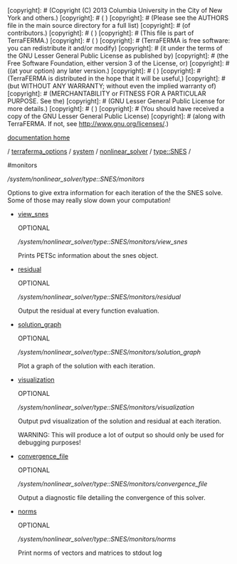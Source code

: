 [copyright]: # (Copyright (C) 2013 Columbia University in the City of New York and others.)
[copyright]: # ( )
[copyright]: # (Please see the AUTHORS file in the main source directory for a full list)
[copyright]: # (of contributors.)
[copyright]: # ( )
[copyright]: # (This file is part of TerraFERMA.)
[copyright]: # ( )
[copyright]: # (TerraFERMA is free software: you can redistribute it and/or modify)
[copyright]: # (it under the terms of the GNU Lesser General Public License as published by)
[copyright]: # (the Free Software Foundation, either version 3 of the License, or)
[copyright]: # ((at your option) any later version.)
[copyright]: # ( )
[copyright]: # (TerraFERMA is distributed in the hope that it will be useful,)
[copyright]: # (but WITHOUT ANY WARRANTY; without even the implied warranty of)
[copyright]: # (MERCHANTABILITY or FITNESS FOR A PARTICULAR PURPOSE. See the)
[copyright]: # (GNU Lesser General Public License for more details.)
[copyright]: # ( )
[copyright]: # (You should have received a copy of the GNU Lesser General Public License)
[copyright]: # (along with TerraFERMA. If not, see <http://www.gnu.org/licenses/>.)

[documentation home](https://github.com/terraferma/terraferma/wiki/Documentation)

/ [terraferma_options](../../../../terraferma_options.md) / [system](../../../system.md) / [nonlinear_solver](../../nonlinear_solver.md) / [type::SNES](../type__SNES.md) /

#monitors

*/system/nonlinear_solver/type::SNES/monitors*

Options to give extra information for each iteration of the
the SNES solve. Some of those may really slow down your computation!

* [view_snes](monitors/view_snes.md "child")

    OPTIONAL 

    */system/nonlinear_solver/type::SNES/monitors/view_snes*

    Prints PETSc information about the snes object.

* [residual](monitors/residual.md "child")

    OPTIONAL 

    */system/nonlinear_solver/type::SNES/monitors/residual*

    Output the residual at every function evaluation.

* [solution_graph](monitors/solution_graph.md "child")

    OPTIONAL 

    */system/nonlinear_solver/type::SNES/monitors/solution_graph*

    Plot a graph of the solution with each iteration.

* [visualization](monitors/visualization.md "child")

    OPTIONAL 

    */system/nonlinear_solver/type::SNES/monitors/visualization*

    Output pvd visualization of the solution and residual at each iteration.
    
    WARNING: This will produce a lot of output so should only be used for debugging purposes!

* [convergence_file](monitors/convergence_file.md "child")

    OPTIONAL 

    */system/nonlinear_solver/type::SNES/monitors/convergence_file*

    Output a diagnostic file detailing the convergence of this solver.

* [norms](monitors/norms.md "child")

    OPTIONAL 

    */system/nonlinear_solver/type::SNES/monitors/norms*

    Print norms of vectors and matrices to stdout log

[autogenerated]: # (This file was automatically generated from the schema file:/home/cwilson/repos/github/TerraFERMA/TerraFERMA/buckettools/schemas/solvers.rng.)

